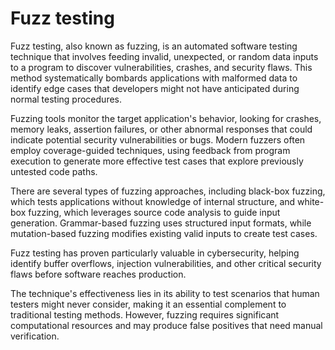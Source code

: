 # Fuzz testing

Fuzz testing, also known as fuzzing, is an automated software testing technique that involves feeding invalid, unexpected, or random data inputs to a program to discover vulnerabilities, crashes, and security flaws. This method systematically bombards applications with malformed data to identify edge cases that developers might not have anticipated during normal testing procedures.

Fuzzing tools monitor the target application's behavior, looking for crashes, memory leaks, assertion failures, or other abnormal responses that could indicate potential security vulnerabilities or bugs. Modern fuzzers often employ coverage-guided techniques, using feedback from program execution to generate more effective test cases that explore previously untested code paths.

There are several types of fuzzing approaches, including black-box fuzzing, which tests applications without knowledge of internal structure, and white-box fuzzing, which leverages source code analysis to guide input generation. Grammar-based fuzzing uses structured input formats, while mutation-based fuzzing modifies existing valid inputs to create test cases.

Fuzz testing has proven particularly valuable in cybersecurity, helping identify buffer overflows, injection vulnerabilities, and other critical security flaws before software reaches production.

The technique's effectiveness lies in its ability to test scenarios that human testers might never consider, making it an essential complement to traditional testing methods. However, fuzzing requires significant computational resources and may produce false positives that need manual verification.
